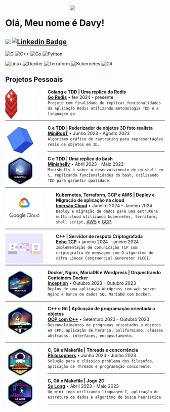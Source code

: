 <img align="right" src="https://media1.giphy.com/media/IbClV7Qc9SMOFSO2Bc/giphy.gif?cid=ecf05e47g5j2hccaqmp3w95gti2lao5x0jq9xkvtkujno5uw&rid=giphy.gif" width="300"/>
<Span>
  
# Olá, Meu nome é Davy!
![](https://komarev.com/ghpvc/?username=threeDP&color=blue&style=flat-square)
[![Linkedin Badge](https://img.shields.io/badge/-Linkedin-0a66c2?style=flat-square&logo=Linkedin&logoColor=white)](https://www.linkedin.com/in/davypaulinodsd/)
---
![C](https://img.shields.io/badge/c-%2300599C.svg?style=for-the-badge&logo=c&logoColor=white)
![C++](https://img.shields.io/badge/c++-%2300599C.svg?style=for-the-badge&logo=c%2B%2B&logoColor=white)
![Go](https://img.shields.io/badge/go-%2300ADD8.svg?style=for-the-badge&logo=go&logoColor=white)
![Python](https://img.shields.io/badge/python-%23121011.svg?style=for-the-badge&logo=python&logoColor=white)

![Linux](https://img.shields.io/badge/Linux-FCC624?style=for-the-badge&logo=linux&logoColor=black)
![Docker](https://img.shields.io/badge/docker-%230db7ed.svg?style=for-the-badge&logo=docker&logoColor=white)
![Terraform](https://img.shields.io/badge/terraform-%235835CC.svg?style=for-the-badge&logo=terraform&logoColor=white)
![Kubernetes](https://img.shields.io/badge/kubernetes-%23326ce5.svg?style=for-the-badge&logo=kubernetes&logoColor=white)
![Git](https://img.shields.io/badge/git-%23F05033.svg?style=for-the-badge&logo=git&logoColor=white)

## Projetos Pessoais

[<img align="left" height="94px" width="94px" style="margin-right: 40px" alt="Redis logo" src="https://raw.githubusercontent.com/ThreeDP/build-a-redis/ac857e234f6ebeec4e550a50e4505d98cfd779a7/redis.svg"/>](https://github.com/ThreeDP/build-a-redis)
**Golang e TDD | Uma replica do [Redis](https://github.com/redis/redis)** \
[**Go Redis**](https://github.com/ThreeDP/build-a-redis) • fev 2024 - presente </br>
`Projeto com finalidade de replicar funcionalidades da aplicação Redis utilizando metodologia TDD e a linguagem go.`

***

[<img align="left" height="94px" width="94px" style="margin-right: 40px" alt="" src="./bad_img/minirobt.png"/>](https://github.com/mini-RoboTao/miniRobT)
**C e TDD | Rederizador de objetos 3D foto realista** \
[**MiniRobT**](https://github.com/mini-RoboTao/miniRobT) • Junho 2023 - Agosto 2023 </br>
`Algoritmo gráfico de raytracing para representações reais de objetos em 3D.`

***

[<img align="left" height="94px" width="94px" style="margin-right: 40px" alt="" src="./42_badges/minishelle.png"/>](https://github.com/MichelyPrado/minishelly)
**C e TDD | Uma replica do bash** \
[**Minishelly**](https://github.com/MichelyPrado/minishelly) • Abril 2023 - Maio 2023 </br>
`Minishelly é sobre o desenvolvimento de um shell em C, replicando funcionalidades do bash, utilizando TDD para garantir qualidade.`

***

[<img align="left" height="94px" width="120px" style="margin-right: 40px" alt="" src="./bad_img/GCP.png"/>](https://github.com/ThreeDP/imersao_cloud)
**Kubernetes, Terraform, GCP e AWS | Deploy e Migração de aplicação na cloud** \
[**Imersão Cloud**](https://github.com/ThreeDP/imersao_cloud) • Janeiro 2024 - Janeiro 2024 </br>
`Deploy e migração de dados para uma estrutura multi-cloud utilizando kubernetes, terraform, shell script,` [AWS](https://aws.amazon.com/pt/) e [GCP](https://cloud.google.com).

***

[<img align="left" height="94px" width="120px" style="margin-right: 40px" alt="" src="./bad_img/echo.webp"/>](https://github.com/ThreeDP/imersao_cloud)
**C++ | Servidor de respota Criptografada** \
[**Echo TCP**](https://github.com/ThreeDP/imersao_cloud) • janeiro 2024 - janeiro 2024 </br>
`Implementação de comunicação TCP com criptografia de mensagem com O algoritmo de cifra Linear Congruencial Generator (LCG)`.

***

[<img align="left" height="94px" width="94px" style="margin-right: 40px" alt="" src="./42_badges/inceptione.png"/>](https://github.com/ThreeDP/Inception)
**Docker, Nginx, MariaDB e Wordpress | Orquestrando Containers Docker** \
[**Inception**](https://github.com/ThreeDP/Inception) • Outubro 2023 - Outubro 2023 </br>
`Deploy de uma aplicação Wordpress com web server Nginx e banco de dados SQL MariaDB com Docker.`

***

[<img align="left" height="94px" width="94px" style="margin-right: 40px" alt="" src="./42_badges/cppe.png"/>](https://github.com/ThreeDP/cpp-piscine)
**C++ e Git | Aplicação de programação orientada a objetos** \
[**OOP com C++**](https://github.com/ThreeDP/cpp-piscine) • Setembro 2023 - Outubro 2023 </br>
`Desenvolvimentos de programas orientados a objetos em CPP, aplicação de herança, poliformismo, classes abstradas, interfaces, encapsulamento.`

***

[<img align="left" height="94px" width="94px" style="margin-right: 40px" alt="" src="./42_badges/philosopherse.png"/>](https://github.com/ThreeDP/philo)
**C, Git e Makefile | Threads e concorrência** \
[**Philosophers**](https://github.com/ThreeDP/philo) • Junho 2023 - Junho 2023 </br>
`Solução para o clássico problema dos filosofos, aplicação de Threads e programação concorente.`

***

[<img align="left" height="94px" width="94px" style="margin-right: 40px" alt="" src="./42_badges/so_longe.png"/>](https://github.com/ThreeDP/so_long)
**C, Git e Makefile | Jogo 2D** \
[**So Long**](https://github.com/ThreeDP/so_long) • Abril 2023 - Maio 2023 </br>
`Um mini jogo utilizando linguagem C, aplicação de estrutura de dados e algoritmo de busca heurística.`

***

